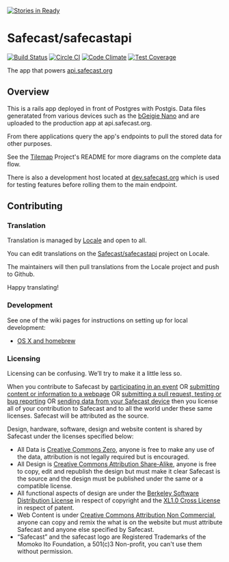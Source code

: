 [![Stories in Ready](https://badge.waffle.io/Safecast/safecastapi.png?label=ready&title=Ready)](https://waffle.io/Safecast/safecastapi)
# Safecast/safecastapi
[![Build Status](https://travis-ci.org/Safecast/safecastapi.svg?branch=master)](https://travis-ci.org/Safecast/safecastapi) [![Circle CI](https://circleci.com/gh/Safecast/safecastapi.svg?style=svg)](https://circleci.com/gh/Safecast/safecastapi) [![Code Climate](https://codeclimate.com/github/Safecast/safecastapi/badges/gpa.svg)](https://codeclimate.com/github/Safecast/safecastapi) [![Test Coverage](https://codeclimate.com/github/Safecast/safecastapi/badges/coverage.svg)](https://codeclimate.com/github/Safecast/safecastapi/coverage)

The app that powers [api.safecast.org](https://api.safecast.org/)

## Overview

This is a rails app deployed in front of Postgres with Postgis. Data files generatated from various devices such as the [bGeigie Nano](http://nano.safecast.org) and are uploaded to the production app at api.safecast.org.

From there applications query the app's endpoints to pull the stored data for other purposes.

See the [Tilemap](https://github.com/Safecast/Tilemap/) Project's README for more diagrams on the complete data flow.

There is also a development host located at [dev.safecast.org](https://dev.safecast.org) which is used for testing features before rolling them to the main endpoint.

## Contributing

### Translation

Translation is managed by [Locale](http://www.localeapp.com/) and open to all.

You can edit translations on the [Safecast/safecastapi](http://www.localeapp.com/projects/public?search=Safecast/safecastapi) project on Locale.

The maintainers will then pull translations from the Locale project and push to Github.

Happy translating!

### Development

See one of the wiki pages for instructions on setting up for local development:

* [OS X and homebrew](https://github.com/Safecast/safecastapi/wiki/Development-Setup-on-OS-X)

### Licensing
Licensing can be confusing. We’ll try to make it a little less so.


When you contribute to Safecast by [participating in an event][event] OR [submitting content or information to a webpage][blog] OR [submitting a pull request, testing or bug reporting][github] OR [sending data from your Safecast device][api] then you license all of your contribution to Safecast and to all the world under these same licenses. Safecast will be attributed as the source.

Design, hardware, software, design and website content is shared by Safecast under the licenses specified below:
- All Data is [Creative Commons Zero][CCZ], anyone is free to make any use of the data, attribution is not legally required but is encouraged.
- All Design is [Creative Commons Attribution Share-Alike][CCASA], anyone is free to copy, edit and republish the design but must make it clear Safecast is the source and the design must be published under the same or a compatible license.
- All functional aspects of design are under the [Berkeley Software Distribution License][BSD] in respect of copyright and the [XL1.0 Cross License][CL] in respect of patent.
- Web Content is under [Creative Commons Attribution Non Commercial][CCANC], anyone can copy and remix the what is on the website but must attribute Safecast and anyone else specified by Safecast.
- “Safecast” and the safecast logo are Registered Trademarks of the Momoko Ito Foundation, a 501(c)3 Non-profit, you can't use them without permission.

[event]: http://blog.safecast.org/2013/02/tokyo-hackathon-roundup/
[blog]: https://blog.safecast.org
[github]: https://github.com/Safecast/safecastapi
[api]: https://api.safecast.org

[CCZ]: http://creativecommons.org/publicdomain/zero/1.0/
[CCASA]: http://creativecommons.org/licenses/by-sa/4.0/
[BSD]: https://blog.safecast.org/bsd/
[CL]: http://blog.safecast.org/wp-content/uploads/2012/05/xl_crosslicense.pdf
[CCANC]: http://creativecommons.org/licenses/by-nc/3.0/
